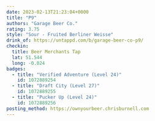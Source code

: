 ```yaml
---
date: 2023-02-13T21:23:04+0000
title: "P9"
authors: "Garage Beer Co."
rating: 3.75
style: "Sour - Fruited Berliner Weisse"
drink_of: https://untappd.com/b/garage-beer-co-p9/
checkin:
  title: Beer Merchants Tap
  lat: 51.544
  long: -0.024
badges:
  - title: "Verified Adventure (Level 24)"
    id: 1072889254
  - title: "Draft City (Level 27)"
    id: 1072889255
  - title: "Pucker Up (Level 24)"
    id: 1072889256
posting_method: https://ownyourbeer.chrisburnell.com
---
```

